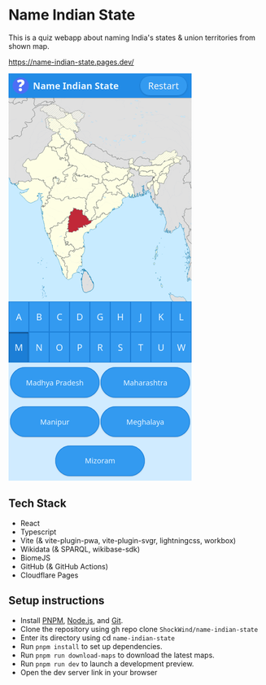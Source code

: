 # Name Indian State

This is a quiz webapp about naming India's states & union territories from shown map.

<https://name-indian-state.pages.dev/>

![alt text](.github/assets/screenshot-1.png)

## Tech Stack

- React
- Typescript
- Vite (& vite-plugin-pwa, vite-plugin-svgr, lightningcss, workbox)
- Wikidata (& SPARQL, wikibase-sdk)
- BiomeJS
- GitHub (& GitHub Actions)
- Cloudflare Pages

## Setup instructions

- Install [PNPM](https://pnpm.io/), [Node.js](https://nodejs.org/), and [Git](https://git-scm.com/).
- Clone the repository using gh repo clone `ShockWind/name-indian-state`
-  Enter its directory using cd `name-indian-state`
- Run `pnpm install` to set up dependencies.
- Run `pnpm run download-maps` to download the latest maps.
- Run `pnpm run dev` to launch a development preview.
- Open the dev server link in your browser

